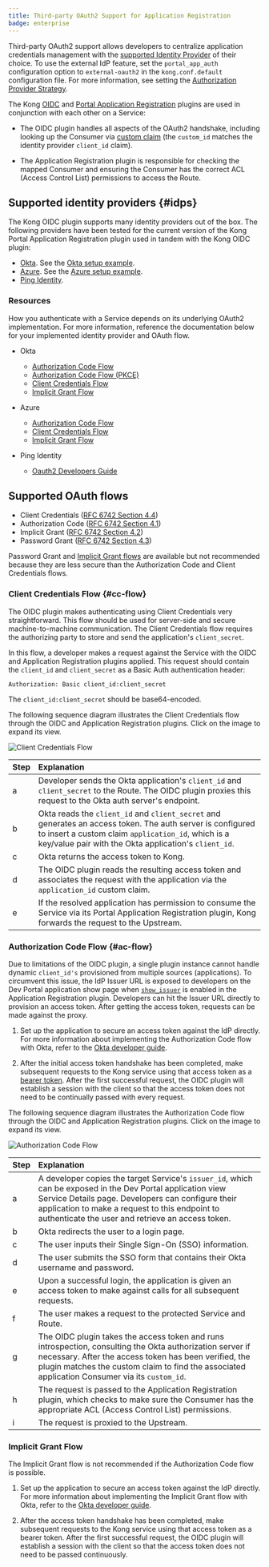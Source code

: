 ```yaml
---
title: Third-party OAuth2 Support for Application Registration
badge: enterprise
---
```


Third-party OAuth2 support allows developers to centralize application
credentials management with the [supported Identity Provider](#idps) of their
choice. To use the external IdP feature, set the `portal_app_auth`
configuration option to `external-oauth2` in the
`kong.conf.default` configuration file. For more information, see setting the
[Authorization Provider Strategy](/gateway/{{page.kong_version}}/developer-portal/administration/application-registration/auth-provider-strategy).

The Kong [OIDC](/hub/kong-inc/openid-connect/) and
[Portal Application Registration](/hub/kong-inc/application-registration/)
plugins are used in conjunction with each other on a Service:

* The OIDC plugin handles all aspects of the OAuth2 handshake, including
looking up the Consumer via
[custom claim](/gateway/{{page.kong_version}}/developer-portal/administration/application-registration/okta-config#auth-server-cclaim)
(the `custom_id` matches the identity provider `client_id` claim).

* The Application Registration plugin is responsible for checking the mapped
Consumer and ensuring the Consumer has the correct ACL (Access Control List)
permissions to access the Route.

## Supported identity providers {#idps}

The Kong OIDC plugin supports many identity providers out of the box. The
following providers have been tested for the current version of the Kong
Portal Application Registration plugin used in tandem with the Kong OIDC plugin:

* [Okta](https://developer.okta.com/). See the
  [Okta setup example](/gateway/{{page.kong_version}}/developer-portal/administration/application-registration/okta-config/).
* [Azure](https://azure.microsoft.com/). See the
  [Azure setup example](/gateway/{{page.kong_version}}/developer-portal/administration/application-registration/azure-oidc-config/).
* [Ping Identity](https://www.pingidentity.com/).

### Resources

How you authenticate with a Service depends on its underlying OAuth2
implementation. For more information, reference the documentation below for
your implemented identity provider and OAuth flow.

- Okta
  - [Authorization Code Flow](https://developer.okta.com/docs/guides/implement-auth-code/overview/)
  - [Authorization Code Flow (PKCE)](https://developer.okta.com/docs/guides/implement-auth-code-pkce/overview/)
  - [Client Credentials Flow](https://developer.okta.com/docs/guides/implement-client-creds/overview/)
  - [Implicit Grant Flow](https://developer.okta.com/docs/guides/implement-implicit/overview/)

- Azure
  - [Authorization Code Flow](https://docs.microsoft.com/en-us/azure/active-directory/develop/v2-oauth2-auth-code-flow)
  - [Client Credentials Flow](https://docs.microsoft.com/en-us/azure/active-directory/develop/v2-oauth2-client-creds-grant-flow)
  - [Implicit Grant Flow](https://docs.microsoft.com/en-us/azure/active-directory/develop/v2-oauth2-implicit-grant-flow)

- Ping Identity
  - [Oauth2 Developers Guide](https://www.pingidentity.com/developer/en/resources/oauth-2-0-developers-guide.html)

## Supported OAuth flows

* Client Credentials ([RFC 6742 Section 4.4](https://tools.ietf.org/html/rfc6749#section-4.4))
* Authorization Code ([RFC 6742 Section 4.1](https://tools.ietf.org/html/rfc6749#section-4.1))
* Implicit Grant ([RFC 6742 Section 4.2](https://tools.ietf.org/html/rfc6749#section-4.2))
* Password Grant ([RFC 6742 Section 4.3](https://tools.ietf.org/html/rfc6749#section-4.3))

Password Grant and [Implicit Grant flows](https://developer.okta.com/blog/2019/05/01/is-the-oauth-implicit-flow-dead) are available but not recommended
because they are less secure than the Authorization Code and Client Credentials
flows.

### Client Credentials Flow {#cc-flow}

The OIDC plugin makes authenticating using Client Credentials very
straightforward. This flow should be used for server-side and secure
machine-to-machine communication. The Client Credentials flow requires the
authorizing party to store and send the application's `client_secret`.

In this flow, a developer makes a request against the Service with the OIDC and Application
Registration plugins applied. This request should contain the `client_id` and
`client_secret` as a Basic Auth authentication header:

`Authorization: Basic client_id:client_secret`

The `client_id:client_secret` should be base64-encoded.

The following sequence diagram illustrates the Client Credentials flow through
the OIDC and Application Registration plugins. Click on the image to expand its
 view.

![Client Credentials Flow](/assets/images/docs/dev-portal/dp-appreg-3rdparty-ccflow.png)

| Step | Explanation                                                          |
|:------|:---------------------------------------------------------------------|
| a | Developer sends the Okta application's `client_id` and `client_secret` to the Route. The OIDC plugin proxies this request to the Okta auth server's endpoint.|
| b | Okta reads the `client_id` and `client_secret` and generates an access token. The auth server is configured to insert a custom claim `application_id`, which is a key/value pair with the Okta application's `client_id`. |
| c | Okta returns the access token to Kong. |
| d | The OIDC plugin reads the resulting access token and associates the request with the application via the `application_id` custom claim. |
| e |  If the resolved application has permission to consume the Service via its Portal Application Registration plugin, Kong forwards the request to the Upstream. |

### Authorization Code Flow {#ac-flow}

Due to limitations of the OIDC plugin, a single plugin instance cannot handle
dynamic `client_id's` provisioned from multiple sources (applications).
To circumvent this issue, the IdP Issuer URL is exposed to developers on the
Dev Portal application show page when
[`show_issuer`](/gateway/{{page.kong_version}}/developer-portal/administration/application-registration/enable-application-registration#app-reg-params) is enabled in the
Application Registration plugin. Developers can hit the Issuer URL directly to
provision an access token. After getting the access token, requests can be made
against the proxy.

1. Set up the application to secure an access token against the IdP directly.
For more information about implementing the Authorization Code flow with Okta,
refer to the
[Okta developer guide](https://developer.okta.com/docs/guides/implement-auth-code/overview/).

2. After the initial access token handshake has been completed, make subsequent
requests to the Kong service using that access token as a
[bearer token](https://tools.ietf.org/html/rfc6750#section-2.1). After
the first successful request, the OIDC plugin will establish a session with the
client so that the access token does not need to be continually passed with
every request.

The following sequence diagram illustrates the Authorization Code flow through
the OIDC and Application Registration plugins. Click on the image to expand its
 view.

![Authorization Code Flow](/assets/images/docs/dev-portal/dp-appreg-3rdparty-authcodeflow.png)

| Step | Explanation                                                          |
|:------|:--------------------------------------------------------------------|
| a | A developer copies the target Service's `issuer_id`, which can be exposed in the Dev Portal application view Service Details page. Developers can configure their application to make a request to this endpoint to authenticate the user and retrieve an access token. |
| b | Okta redirects the user to a login page. |
| c | The user inputs their Single Sign-On (SSO) information. |
| d | The user submits the SSO form that contains their Okta username and password. |
| e | Upon a successful login, the application is given an access token to make against calls for all subsequent requests. |
| f | The user makes a request to the protected Service and Route.|
| g | The OIDC plugin takes the access token and runs introspection, consulting the Okta authorization server if necessary. After the access token has been verified, the plugin matches the custom claim to find the associated application Consumer via its `custom_id`. |
| h | The request is passed to the Application Registration plugin, which checks to make sure the Consumer has the appropriate ACL (Access Control List) permissions. |
| i | The request is proxied to the Upstream. |

### Implicit Grant Flow

The Implicit Grant flow is not recommended if the Authorization Code flow is
possible.

1. Set up the application to secure an access token against the IdP directly.
For more information about implementing the Implicit Grant flow with Okta, refer to
the [Okta developer guide](https://developer.okta.com/docs/guides/implement-implicit/use-flow/).

2. After the access token handshake has been completed, make subsequent requests
to the Kong service using that access token as a bearer token. After the first
successful request, the OIDC plugin will establish a session with the client so
that the access token does not need to be passed continuously.
